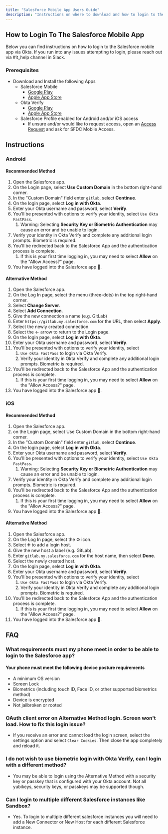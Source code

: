 ```yaml
---
title: "Salesforce Mobile App Users Guide"
description: "Instructions on where to download and how to login to the Salesforce Mobile App"
---
```


## How to Login To The Salesforce Mobile App

Below you can find instructions on how to login to the Salesforce mobile app via Okta. If you run into any issues attempting to login, please reach out via #it_help channel in Slack.

### Prerequisites

* Download and Install the following Apps
  * Salesforce Mobile
    * [Google Play](https://play.google.com/store/apps/details?id=com.salesforce.chatter)
    * [Apple App Store](https://play.google.com/store/apps/details?id=com.salesforce.chatter)
  * Okta Verify
    * [Google Play](https://play.google.com/store/apps/details?id=com.okta.android.auth)
    * [Apple App Store](https://play.google.com/store/apps/details?id=com.okta.android.auth)
  * Salesforce Profile enabled for Android and/or iOS access
    * If unsure and/or would like to request access, open an [Access Request](https://www.google.com/addlinkhere) and ask for SFDC Mobile Access.


## Instructions

### Android

#### Recommended Method

1. Open the Salesforce app.
2. On the Login page, select **Use Custom Domain** in the bottom right-hand corner.
3. In the "Custom Domain" field enter `gitlab`, select **Continue**.
4. On the login page, select **Log in with Okta**.
5. Enter your Okta username and password, select **Verify**.
6. You'll be presented with options to verify your identity, select `Use Okta FastPass`.
    1. Warning: Selecting **Security Key or Biometric Authentication** may cause an error and be unable to login.
7. Verify your identity in Okta Verify and complete any additional login prompts. Biometric is required.
8. You'll be redirected back to the Salesforce App and the authentication process is complete.
    1. If this is your first time logging in, you may need to select **Allow** on the "Allow Access?" page.
9. You have logged into the Salesforce app 🎉.

#### Alternative Method

1. Open the Salesforce app.
2. On the Log In page, select the menu (three-dots) in the top right-hand corner.
3. Select **Change Server**.
4. Select **Add Connection**.
5. Give the new connection a name (e.g. GitLab)
6. Enter `https://gitlab.my.salesforce.com` for the URL, then select **Apply**.
7. Select the newly created connection.
8. Select the <- arrow to return to the Login page.
9. On the login page, select **Log in with Okta**.
10. Enter your Okta username and password, select **Verify**.
11. You'll be presented with options to verify your identity, select
    1. `Use Okta FastPass` to login via Okta Verify.
    2. Verify your identity in Okta Verify and complete any additional login prompts. Biometric is required.
12. You'll be redirected back to the Salesforce App and the authentication process is complete.
    1. If this is your first time logging in, you may need to select **Allow** on the "Allow Access?" page.
13. You have logged into the Salesforce app 🎉.

### iOS

#### Recommended Method

1. Open the Salesforce app.
2. on the Login page, select Use Custom Domain in the bottom right-hand corner.
3. In the "Custom Domain" field enter `gitlab`, select **Continue**.
4. On the login page, select **Log in with Okta**.
5. Enter your Okta username and password, select **Verify**.
6. You'll be presented with options to verify your identity, select `Use Okta FastPass`.
    1. Warning: Selecting **Security Key or Biometric Authentication** may cause an error and be unable to login.
7. Verify your identity in Okta Verify and complete any additional login prompts. Biometric is required.
8. You'll be redirected back to the Salesforce App and the authentication process is complete.
    1. If this is your first time logging in, you may need to select **Allow** on the "Allow Access?" page.
9. You have logged into the Salesforce app 🎉.

#### Alternative Method

1. Open the Salesforce app.
2. On the Log In page, select the ⚙ icon.
3. Select ➕ to add a login host.
4. Give the new host a label (e.g. GitLab).
5. Enter `gitlab.my.salesforce.com` for the host name, then select **Done**.
6. Select the newly created host.
7. On the login page, select **Log in with Okta**.
8. Enter your Okta username and password, select **Verify**.
9. You'll be presented with options to verify your identity, select
    1. `Use Okta FastPass` to login via Okta Verify.
    2. Verify your identity in Okta Verify and complete any additional login prompts. Biometric is required.
10. You'll be redirected back to the Salesforce App and the authentication process is complete.
    1. If this is your first time logging in, you may need to select **Allow** on the "Allow Access?" page.
11. You have logged into the Salesforce app 🎉.

## FAQ

### What requirements must my phone meet in order to be able to login to the Salesforce app?

#### Your phone must meet the following device posture requirements

* A minimum OS version
* Screen Lock
* Biometrics (including touch ID, Face ID, or other supported biometrics method)
* Device is encrypted
* Not jailbroken or rooted

### OAuth client error on Alternative Method login. Screen won't load. How to fix this login issue?

* If you receive an error and cannot load the login screen, select the settings option and select `Clear Cookies`. Then close the app completely and reload it.

### I do not wish to use biometric login with Okta Verify, can I login with a different method?

* You may be able to login using the Alternative Method with a security key or passkey that is configured with your Okta account. Not all yubikeys, security keys, or passkeys may be supported though.

### Can I login to multiple different Salesforce instances like Sandbox?

* Yes. To login to multiple different salesforce instances you will need to add a New Connector or New Host for each different Salesforce instance.
